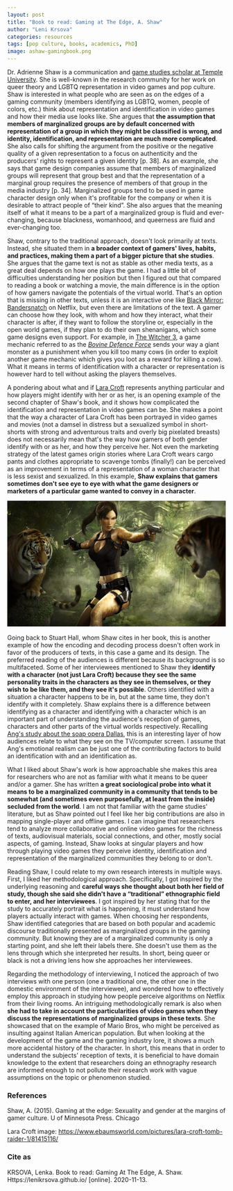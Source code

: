 ```yaml
---
layout: post
title: "Book to read: Gaming at The Edge, A. Shaw"
author: "Leni Krsova"
categories: resources
tags: [pop culture, books, academics, PhD]
image: ashaw-gamingbook.png
---
```

Dr. Adrienne Shaw is a communication and <a href="https://www.phillymag.com/sponsor-content/alternative-to-zoom-call/">game studies scholar at Temple University</a>. She is well-known in the research community for her work on queer theory and LGBTQ representation in video games and pop culture. Shaw is interested in what people who are seen as on the edges of a gaming community (members identifying as LGBTQ, women, people of colors, etc.) think about representation and identification in video games and how their media use looks like. She argues that **the assumption that members of marginalized groups are by default concerned with representation of a group in which they might be classified is wrong, and identity, identification, and representation are much more complicated**. She also calls for shifting the argument from the positive or the negative quality of a given representation to a focus on authenticity and the producers' rights to represent a given identity [p. 38]. As an example, she says that game design companies assume that members of marginalized groups will represent that group best and that the representation of a marginal group requires the presence of members of that group in the media industry [p. 34]. Marginalized groups tend to be used in game character design only when it's profitable for the company or when it is desirable to attract people of “their kind”. She also argues that the meaning itself of what it means to be a part of a marginalized group is fluid and ever-changing, because blackness, womanhood, and queerness are fluid and ever-changing too.

Shaw, contrary to the traditional approach, doesn't look primarily at texts. Instead, she situated them in **a broader context of gamers' lives, habits, and practices, making them a part of a bigger picture that she studies**. She argues that the game text is not as stable as other media texts, as a great deal depends on how one plays the game. I had a little bit of difficulties understanding her position but then I figured out that compared to reading a book or watching a movie, the main difference is  in the option of how gamers navigate the potentials of the virtual world. That's an option that is missing in other texts, unless it is an interactive one like <a href="https://www.imdb.com/title/tt9495224/">Black Mirror: Bandersnatch</a> on Netflix, but even there are limitations of the text. A gamer can choose how they look, with whom and how they interact, what their character is after, if they want to follow the storyline or, especially in the open world games, if they plan to do their own shenanigans, which some game designs even support. For example, in <a href="https://thewitcher.com/en/witcher3">The Witcher 3</a>, a game mechanic referred to as the <a href="https://www.youtube.com/watch?v=fjdllHlZAPM">*Bovine Defence Force*</a> sends your way a giant monster as a punishment when you kill too many cows (in order to exploit another game mechanic which gives you loot as a reward for killing a cow). What it means in terms of identification with a character or representation is however hard to tell without asking the players themselves.

A pondering about what and if <a href="https://tombraider.fandom.com/wiki/Tomb_Raider_Games">Lara Croft</a> represents anything particular and how players might identify with her or as her, is an opening example of the second chapter of Shaw's book, and it shows how complicated the identification and representation in video games can be. She makes a point that the way a character of Lara Croft has been portrayed in video games and movies (not a damsel in distress but a sexualized symbol in short-shorts with strong and adventurous traits and overly big pixelated breasts) does not necessarily mean that's the way how gamers of both gender identify with or as her, and how they perceive her. Not even the marketing strategy of the latest games origin stories where Lara Croft wears cargo pants and clothes appropriate to scavenge tombs (finally!) can be perceived as an improvement in terms of a representation of a woman character that is less sexist and sexualized. In this example, **Shaw explains that gamers sometimes don't see eye to eye with what the game designers or marketers of a particular game wanted to convey in a character**.

<img src="/assets/img/lara-croft.jpg">

Going back to Stuart Hall, whom Shaw cites in her book, this is another example of how the encoding and decoding process doesn't often work in favor of the producers of texts, in this case a game and its design. The preferred reading of the audiences is different because its background is so multifaceted. Some of her interviewees mentioned to Shaw they **identify with a character (not just Lara Croft) because they see the same personality traits in the characters as they see in themselves, or they wish to be like them, and they see it's possible**. Others identified with a situation a character happens to be in, but at the same time, they don't identify with it completely. Shaw explains there is a difference between identifying as a character and identifying with a character which is an important part of understanding the audience's reception of games, characters and other parts of the virtual worlds respectively. Recalling <a href="https://www.amazon.com/Watching-Dallas-Opera-Melodramatic-Imagination/dp/0415045983/ref=sr_1_1?dchild=1&keywords=ang+dallas&qid=1613752210&sr=8-1">Ang's study about the soap opera Dallas</a>, this is an interesting layer of how audiences relate to what they see on the TV/computer screen. I assume that Ang's emotional realism can be just one of the contributing factors to build an identification with and an identification as.

What I liked about Shaw's work is how approachable she makes this area for researchers who are not as familiar with what it means to be queer and/or a gamer. She has written **a great sociological probe into what it means to be a marginalized community in a community that tends to be somewhat (and sometimes even purposefully, at least from the inside) secluded from the world**. I am not that familiar with the game studies' literature, but as Shaw pointed out I feel like her big contributions are also in mapping single-player and offline games. I can imagine that researchers tend to analyze more collaborative and online video games for the richness of texts, audiovisual materials, social connections, and other, mostly social aspects, of gaming. Instead, Shaw looks at singular players and how through playing video games they perceive identity, identification and representation of the marginalized communities they belong to or don't.

Reading Shaw, I could relate to my own research interests in multiple ways. First, I liked her methodological approach. Specifically, I got inspired by the underlying reasoning and **careful ways she thought about both her field of study, though she said she didn't have a “traditional” ethnographic field to enter, and her interviewees**. I got inspired by her stating that for the study to accurately portrait what is happening, it must understand how players actually interact with games. When choosing her respondents, Shaw identified categories that are based on both popular and academic discourse traditionally presented as marginalized groups in the gaming community. But knowing they are of a marginalized community is only a starting point, and she left their labels there. She doesn't use them as the lens through which she interpreted her results. In short, being queer or black is not a driving lens how she approaches her interviewees.

Regarding the methodology of interviewing, I noticed the approach of two interviews with one person (one a traditional one, the other one in the domestic environment of the interviewee), and wondered how to effectively employ this approach in studying how people perceive algorithms on Netflix from their living rooms. An intriguing methodologically remark is also when **she had to take in account the particularities of video games when they discuss the representations of marginalized groups in these texts**. She showcased that on the example of Mario Bros, who might be perceived as insulting against Italian American population. But when looking at the development of the game and the gaming industry lore, it shows a much more accidental history of the character. In short, this means that in order to understand the subjects' reception of texts, it is beneficial to have domain knowledge to the extent that researchers doing an ethnography research are informed enough to not pollute their research work with vague assumptions on the topic or phenomenon studied.


### References
Shaw, A. (2015). Gaming at the edge: Sexuality and gender at the margins of gamer culture. U of Minnesota Press. Chicago

Lara Croft image: https://www.ebaumsworld.com/pictures/lara-croft-tomb-raider-1/81415116/

### Cite as
KRSOVA, Lenka. Book to read: Gaming At The Edge, A. Shaw. Https://lenikrsova.github.io/ [online]. 2020-11-13. 
